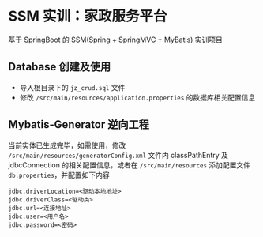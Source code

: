 # SSM 实训：家政服务平台

基于 SpringBoot 的 SSM(Spring + SpringMVC + MyBatis) 实训项目


## Database 创建及使用

+ 导入根目录下的 `jz_crud.sql` 文件
+ 修改 `/src/main/resources/application.properties` 的数据库相关配置信息

## Mybatis-Generator 逆向工程

当前实体已生成完毕，如需使用，修改 `/src/main/resources/generatorConfig.xml` 文件内 classPathEntry 及 jdbcConnection 的相关配置信息，或者在 `/src/main/resources` 添加配置文件 `db.properties`，并配置如下内容

``` text db.properties
jdbc.driverLocation=<驱动本地地址>
jdbc.driverClass=<驱动类>
jdbc.url=<连接地址>
jdbc.user=<用户名>
jdbc.password=<密码>
```